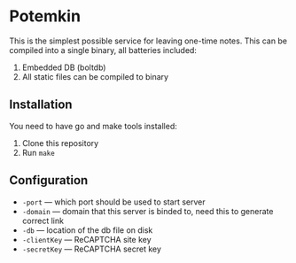 # Potemkin

This is the simplest possible service for leaving one-time notes.
This can be compiled into a single binary, all batteries included:

1. Embedded DB (boltdb)
2. All static files can be compiled to binary

## Installation

You need to have go and make tools installed:

1. Clone this repository
2. Run ```make```


## Configuration

- ```-port``` — which port should be used to start server
- ```-domain``` — domain that this server is binded to, need this to generate correct link
- ```-db``` — location of the db file on disk
- ```-clientKey``` — ReCAPTCHA site key
- ```-secretKey``` — ReCAPTCHA secret key
